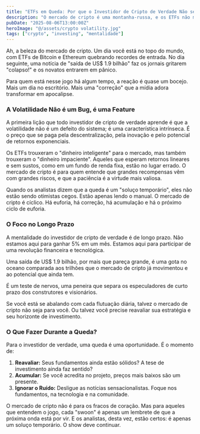 ```yaml
---
title: "ETFs em Queda: Por que o Investidor de Cripto de Verdade Não se Abala"
description: "O mercado de cripto é uma montanha-russa, e os ETFs não mudaram isso. Uma queda de US$ 1.9 bilhão? Para quem entende o jogo, isso é só mais um dia no escritório."
pubDate: "2025-08-06T13:00:00Z"
heroImage: "@/assets/crypto volatility.jpg"
tags: ["crypto", "investing", "mentalidade"]
---
```


Ah, a beleza do mercado de cripto. Um dia você está no topo do mundo, com ETFs de Bitcoin e Ethereum quebrando recordes de entrada. No dia seguinte, uma notícia de "saída de US$ 1.9 bilhão" faz os jornais gritarem "colapso!" e os novatos entrarem em pânico.

Para quem está nesse jogo há algum tempo, a reação é quase um bocejo. Mais um dia no escritório. Mais uma "correção" que a mídia adora transformar em apocalipse.

### A Volatilidade Não é um Bug, é uma Feature

A primeira lição que todo investidor de cripto de verdade aprende é que a volatilidade não é um defeito do sistema; é uma característica intrínseca. É o preço que se paga pela descentralização, pela inovação e pelo potencial de retornos exponenciais.

Os ETFs trouxeram o "dinheiro inteligente" para o mercado, mas também trouxeram o "dinheiro impaciente". Aqueles que esperam retornos lineares e sem sustos, como em um fundo de renda fixa, estão no lugar errado. O mercado de cripto é para quem entende que grandes recompensas vêm com grandes riscos, e que a paciência é a virtude mais valiosa.

Quando os analistas dizem que a queda é um "soluço temporário", eles não estão sendo otimistas cegos. Estão apenas lendo o manual. O mercado de cripto é cíclico. Há euforia, há correção, há acumulação e há o próximo ciclo de euforia.

### O Foco no Longo Prazo

A mentalidade do investidor de cripto de verdade é de longo prazo. Não estamos aqui para ganhar 5% em um mês. Estamos aqui para participar de uma revolução financeira e tecnológica.

Uma saída de US$ 1.9 bilhão, por mais que pareça grande, é uma gota no oceano comparada aos trilhões que o mercado de cripto já movimentou e ao potencial que ainda tem.

É um teste de nervos, uma peneira que separa os especuladores de curto prazo dos construtores e visionários.

Se você está se abalando com cada flutuação diária, talvez o mercado de cripto não seja para você. Ou talvez você precise reavaliar sua estratégia e seu horizonte de investimento.

### O Que Fazer Durante a Queda?

Para o investidor de verdade, uma queda é uma oportunidade. É o momento de:

1.  **Reavaliar:** Seus fundamentos ainda estão sólidos? A tese de investimento ainda faz sentido?
2.  **Acumular:** Se você acredita no projeto, preços mais baixos são um presente.
3.  **Ignorar o Ruído:** Desligue as notícias sensacionalistas. Foque nos fundamentos, na tecnologia e na comunidade.

O mercado de cripto não é para os fracos de coração. Mas para aqueles que entendem o jogo, cada "swoon" é apenas um lembrete de que a próxima onda está por vir. E os analistas, desta vez, estão certos: é apenas um soluço temporário. O show deve continuar.
